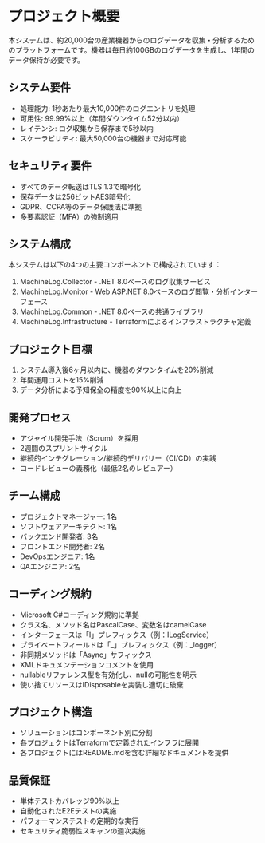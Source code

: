 # プロジェクト概要

本システムは、約20,000台の産業機器からのログデータを収集・分析するためのプラットフォームです。機器は毎日約100GBのログデータを生成し、1年間のデータ保持が必要です。

## システム要件

- 処理能力: 1秒あたり最大10,000件のログエントリを処理
- 可用性: 99.99%以上（年間ダウンタイム52分以内）
- レイテンシ: ログ収集から保存まで5秒以内
- スケーラビリティ: 最大50,000台の機器まで対応可能

## セキュリティ要件

- すべてのデータ転送はTLS 1.3で暗号化
- 保存データは256ビットAES暗号化
- GDPR、CCPA等のデータ保護法に準拠
- 多要素認証（MFA）の強制適用

## システム構成

本システムは以下の4つの主要コンポーネントで構成されています：

1. MachineLog.Collector - .NET 8.0ベースのログ収集サービス
2. MachineLog.Monitor - Web ASP.NET 8.0ベースのログ閲覧・分析インターフェース
3. MachineLog.Common - .NET 8.0ベースの共通ライブラリ
4. MachineLog.Infrastructure - Terraformによるインフラストラクチャ定義

## プロジェクト目標

1. システム導入後6ヶ月以内に、機器のダウンタイムを20%削減
2. 年間運用コストを15%削減
3. データ分析による予知保全の精度を90%以上に向上

## 開発プロセス

- アジャイル開発手法（Scrum）を採用
- 2週間のスプリントサイクル
- 継続的インテグレーション/継続的デリバリー（CI/CD）の実践
- コードレビューの義務化（最低2名のレビュアー）

## チーム構成

- プロジェクトマネージャー: 1名
- ソフトウェアアーキテクト: 1名
- バックエンド開発者: 3名
- フロントエンド開発者: 2名
- DevOpsエンジニア: 1名
- QAエンジニア: 2名

## コーディング規約

- Microsoft C#コーディング規約に準拠
- クラス名、メソッド名はPascalCase、変数名はcamelCase
- インターフェースは「I」プレフィックス（例：ILogService）
- プライベートフィールドは「_」プレフィックス（例：_logger）
- 非同期メソッドは「Async」サフィックス
- XMLドキュメンテーションコメントを使用
- nullableリファレンス型を有効化し、nullの可能性を明示
- 使い捨てリソースはIDisposableを実装し適切に破棄

## プロジェクト構造

- ソリューションはコンポーネント別に分割
- 各プロジェクトはTerraformで定義されたインフラに展開
- 各プロジェクトにはREADME.mdを含む詳細なドキュメントを提供

## 品質保証

- 単体テストカバレッジ90%以上
- 自動化されたE2Eテストの実施
- パフォーマンステストの定期的な実行
- セキュリティ脆弱性スキャンの週次実施
